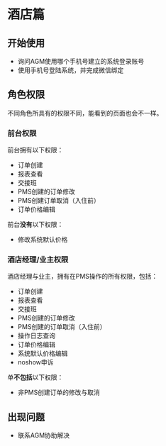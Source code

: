 # 酒店篇

## 开始使用

* 询问AGM使用哪个手机号建立的系统登录账号
* 使用手机号登陆系统，并完成微信绑定

## 角色权限

不同角色所具有的权限不同，能看到的页面也会不一样。

### 前台权限

前台拥有以下权限：

* 订单创建
* 报表查看
* 交接班
* PMS创建的订单修改
* PMS创建订单取消（入住前）
* 订单价格编辑

前台**没有**以下权限：

* 修改系统默认价格

### 酒店经理/业主权限

酒店经理与业主，拥有在PMS操作的所有权限，包括：

* 订单创建
* 报表查看
* 交接班
* PMS创建的订单修改
* PMS创建的订单取消（入住前）
* 操作日志查询
* 订单价格编辑
* 系统默认价格编辑
* noshow申诉

单**不包括**以下权限：

* 非PMS创建订单的修改与取消

## 出现问题

* 联系AGM协助解决

